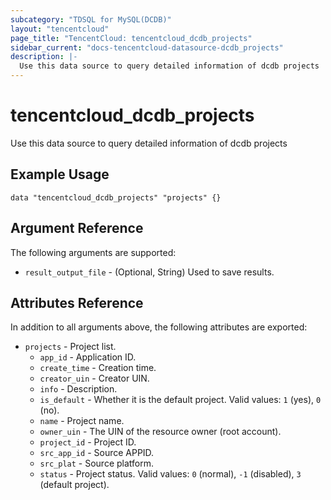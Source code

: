 ```yaml
---
subcategory: "TDSQL for MySQL(DCDB)"
layout: "tencentcloud"
page_title: "TencentCloud: tencentcloud_dcdb_projects"
sidebar_current: "docs-tencentcloud-datasource-dcdb_projects"
description: |-
  Use this data source to query detailed information of dcdb projects
---
```


# tencentcloud_dcdb_projects

Use this data source to query detailed information of dcdb projects

## Example Usage

```hcl
data "tencentcloud_dcdb_projects" "projects" {}
```

## Argument Reference

The following arguments are supported:

* `result_output_file` - (Optional, String) Used to save results.

## Attributes Reference

In addition to all arguments above, the following attributes are exported:

* `projects` - Project list.
  * `app_id` - Application ID.
  * `create_time` - Creation time.
  * `creator_uin` - Creator UIN.
  * `info` - Description.
  * `is_default` - Whether it is the default project. Valid values: `1` (yes), `0` (no).
  * `name` - Project name.
  * `owner_uin` - The UIN of the resource owner (root account).
  * `project_id` - Project ID.
  * `src_app_id` - Source APPID.
  * `src_plat` - Source platform.
  * `status` - Project status. Valid values: `0` (normal), `-1` (disabled), `3` (default project).



